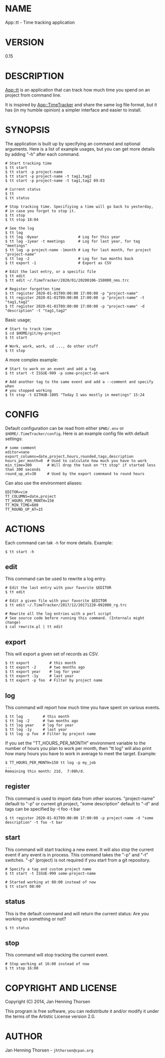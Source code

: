 # NAME

App::tt - Time tracking application

# VERSION

0.15

# DESCRIPTION

[App::tt](https://metacpan.org/pod/App%3A%3Att) is an application that can track how much time you spend on an
project from command line.

It is inspired by [App::TimeTracker](https://metacpan.org/pod/App%3A%3ATimeTracker) and share the same log file format,
but it has (in my humble opinion) a simpler interface and easier to install.

# SYNOPSIS

The application is built up by specifying an command and optional arguments.
Here is a list of example usages, but you can get more details by adding "-h"
after each command.

    # Start tracking time
    $ tt start
    $ tt start -p project-name
    $ tt start -p project-name -t tag1,tag2
    $ tt start -p project-name -t tag1,tag2 09:03

    # Current status
    $ tt
    $ tt status

    # Stop tracking time. Specifiying a time will go back to yesterday,
    # in case you forgot to stop it.
    $ tt stop
    $ tt stop 18:04

    # See the log
    $ tt log
    $ tt log -0year                  # Log for this year
    $ tt log -1year -t meetings      # Log for last year, for tag "meetings"
    $ tt log -p project-name -1month # Log for last month, for project "project-name"
    $ tt log -2                      # Log for two months back
    $ tt export -1                   # Export as CSV

    # Edit the last entry, or a specific file
    $ tt edit
    $ tt edit ~/.TimeTracker/2020/01/20200106-150000_nms.trc

    # Register forgotten time
    $ tt register 2020-01-01T09:00:00 17:00:00 -p "project-name"
    $ tt register 2020-01-01T09:00:00 17:00:00 -p "project-name" -t "tag1,tag2"
    $ tt register 2020-01-01T09:00:00 17:00:00 -p "project-name" -d "description" -t "tag1,tag2"

Basic usage;

    # Start to track time
    $ cd $HOME/git/my-project
    $ tt start

    # Work, work, work, cd ..., do other stuff
    $ tt stop

A more complex example:

    # Start to work on an event and add a tag
    $ tt start -t ISSUE-999 -p some-project-at-work

    # Add another tag to the same event and add a --comment and specify when
    # you stopped working
    $ tt stop -t GITHUB-1005 "Today I was mostly in meetings" 15:24

# CONFIG

Default configuration can be read from either `$PWD/.env` or
`$HOME/.TimeTracker/config`. Here is an example config file with default
settings:

    # some comment
    editor=nano
    export_columns=date,project,hours,rounded,tags,description
    hours_per_month=0  # Used to calculate how much you have to work
    min_time=300       # Will drop the task on "tt stop" if started less than 300 seconds
    round_up_at=30     # Used by the export comnmand to round hours

Can also use the environment aliases:

    EDITOR=vim
    TT_COLUMNS=date,project
    TT_HOURS_PER_MONTH=150
    TT_MIN_TIME=600
    TT_ROUND_UP_AT=15

# ACTIONS

Each command can tak `-h` for more details. Example:

    $ tt start -h

## edit

This command can be used to rewrite a log entry.

    # Edit the last entry with your favorite $EDITOR
    $ tt edit

    # Edit a given file with your favorite $EDITOR
    $ tt edit ~/.TimeTracker/2017/12/20171220-092000_rg.trc

    # Rewrite all the log entries with a perl script
    # See source code before running this command. (Internals might change)
    $ cat rewrite.pl | tt edit

## export

This will export a given set of records as CSV.

    $ tt export         # this month
    $ tt export -2      # two months ago
    $ tt export year    # log for year
    $ tt export -1y     # last year
    $ tt export -p foo  # Filter by project name

## log

This command will report how much time you have spent on various
events.

    $ tt log         # this month
    $ tt log -2      # two months ago
    $ tt log year    # log for year
    $ tt log -1y     # last year
    $ tt log -p foo  # Filter by project name

If you set the "TT\_HOURS\_PER\_MONTH" environment variable to the number of hours
you plan to work per month, then "tt log" will also print how many hours you
have to work in average to meet the target. Example:

    $ TT_HOURS_PER_MONTH=150 tt log -p my_job
    ...
    Remaining this month: 21d,  7:08h/d.

## register

This command is used to import data from other sources. "project-name" default to
"-p" or current git project, "some description" default to "-d" and tags can be
specified by -t foo -t bar

    $ tt register 2020-01-01T09:00:00 17:00:00 -p project-name -d "some description" -t foo -t bar

## start

This command will start tracking a new event. It will also stop the current
event if any event is in process. This command takes the "-p" and "-t"
switches. "-p" (project) is not required if you start from a git repository.

    # Specify a tag and custom project name
    $ tt start -t ISSUE-999 some-project-name

    # Started working at 08:00 instead of now
    $ tt start 08:00

## status

This is the default command and will return the current status:
Are you working on something or not?

    $ tt status

## stop

This command will stop tracking the current event.

    # Stop working at 16:00 instead of now
    $ tt stop 16:00

# COPYRIGHT AND LICENSE

Copyright (C) 2014, Jan Henning Thorsen

This program is free software, you can redistribute it and/or modify it under
the terms of the Artistic License version 2.0.

# AUTHOR

Jan Henning Thorsen - `jhthorsen@cpan.org`
